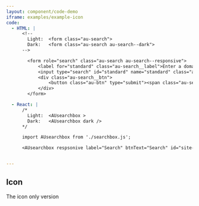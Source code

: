 ```yaml
---
layout: component/code-demo
iframe: examples/example-icon
code:
  - HTML: |
      <!--
        Light:  <form class="au-search">
        Dark:   <form class="au-search au-search--dark">
      -->

        <form role="search" class="au-search au-search--responsive">
            <label for="standard" class="au-search__label">Enter a domain</label>
            <input type="search" id="standard" name="standard" class="au-text-input"/>
            <div class="au-search__btn">
                <button class="au-btn" type="submit"><span class="au-search__submit-btn-text">Search</span></button>
            </div>
        </form>

  - React: |
      /*
        Light:  <AUsearchbox >
        Dark:   <AUsearchbox dark />
      */

      import AUsearchbox from './searchbox.js';

      <AUsearchbox respsonive label="Search" btnText="Search" id="site-search"/>


---
```

## Icon

The icon only version
